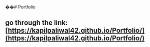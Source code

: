 ��#   P o r t f o l i o 

## go through the link: [https://kapilpaliwal42.github.io/Portfolio/](https://kapilpaliwal42.github.io/Portfolio/)
 
 
